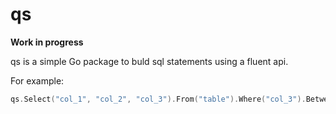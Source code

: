 # qs
**Work in progress**


qs is a simple Go package to buld sql statements using a fluent api.

For example:

```go
qs.Select("col_1", "col_2", "col_3").From("table").Where("col_3").Between("2").And("7").Or("col_1").LessThan("32").OrderBy().Acs("col_2").Limit(2).Offset(30).String()
